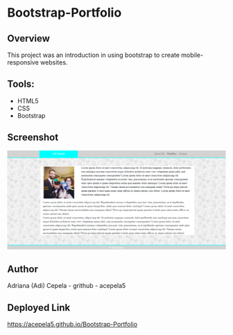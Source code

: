 # Bootstrap-Portfolio

## Overview
This project was an introduction in using bootstrap to create mobile-responsive websites.

## Tools:
- HTML5
- CSS
- Bootstrap
## Screenshot
![ ](./Screenshot(14).png)

## Author
Adriana (Adi) Cepela - grithub - acepela5

## Deployed Link
https://acepela5.github.io/Bootstrap-Portfolio
